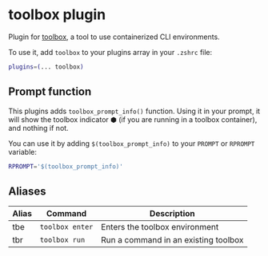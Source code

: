 # toolbox plugin

Plugin for [toolbox](https://containertoolbx.org), a tool to use containerized
CLI environments.

To use it, add `toolbox` to your plugins array in your `.zshrc` file:

```zsh
plugins=(... toolbox)
```

## Prompt function

This plugins adds `toolbox_prompt_info()` function. Using it in your prompt, it
will show the toolbox indicator ⬢ (if you are running in a toolbox container),
and nothing if not.

You can use it by adding `$(toolbox_prompt_info)` to your `PROMPT` or `RPROMPT`
variable:

```zsh
RPROMPT='$(toolbox_prompt_info)'
```

## Aliases

| Alias | Command         | Description                          |
| ----- | --------------- | ------------------------------------ |
| tbe   | `toolbox enter` | Enters the toolbox environment       |
| tbr   | `toolbox run`   | Run a command in an existing toolbox |
